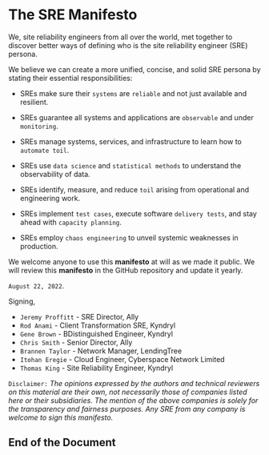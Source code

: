# The SRE Manifesto

We, site reliability engineers from all over the world, met together to discover better ways of defining who is the site reliability engineer (SRE) persona.

We believe we can create a more unified, concise, and solid SRE persona by stating their essential responsibilities:

* SREs make sure their `systems` are `reliable` and not just available and resilient.

* SREs guarantee all systems and applications are `observable` and under `monitoring`.

* SREs manage systems, services, and infrastructure to learn how to `automate toil`.

* SREs use `data science` and `statistical methods` to understand the observability of data.

* SREs identify, measure, and reduce `toil` arising from operational and engineering work.

* SREs implement `test cases`, execute software `delivery tests`, and stay ahead with `capacity planning`.

* SREs employ `chaos engineering` to unveil systemic weaknesses in production.

We welcome anyone to use this **manifesto** at will as we made it public. We will review this **manifesto** in the GitHub repository and update it yearly.

`August 22, 2022`.

Signing,

* `Jeremy Proffitt` - SRE Director, Ally
* `Rod Anami` - Client Transformation SRE, Kyndryl
* `Gene Brown` - BDistinguished Engineer, Kyndryl
* `Chris Smith` - Senior Director, Ally
* `Brannen Taylor` - Network Manager, LendingTree
* `Itohan Eregie` - Cloud Engineer, Cyberspace Network Limited
* `Thomas King` - Site Reliability Engineer, Kyndryl

`Disclaimer:` _The opinions expressed by the authors and technical reviewers on this material are their own, not necessarily those of companies listed here or their subsidiaries. The mention of the above companies is solely for the transparency and fairness purposes. Any SRE from any company is welcome to sign this manifesto._

## End of the Document

